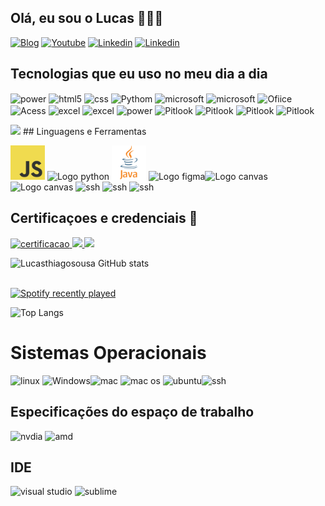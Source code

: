 
## Olá, eu sou o Lucas 🙋🏻‍♂️

[![Blog](https://img.shields.io/badge/Instagram-E4405F?style=for-the-badge&logo=instagram&logoColor=white)](https://www.instagram.com/lucas_thiaggoo/)
[![Youtube](https://img.shields.io/badge/Twitch-9146FF?style=for-the-badge&logo=twitch&logoColor=white)](https://www.twitch.tv/inesperado_o)
[![Linkedin](https://img.shields.io/badge/LinkedIn-0077B5?style=for-the-badge&logo=linkedin&logoColor=white)](https://br.linkedin.com/in/lucas-thiago-de-sousa-silveira-368628160)
[![Linkedin](https://img.shields.io/badge/GitHub-100000?style=for-the-badge&logo=github&logoColor=white)](https://github.com/lucasthiagosousa)

## Tecnologias que eu uso no meu dia a dia

<div style="display: inline_block">
<img align="center" alt="power" src=https://img.shields.io/badge/Microsoft_Word-2B579A?style=for-the-badge&logo=microsoft-word&logoColor=white/>
<img align="center" alt="html5" src="https://img.shields.io/badge/HTML5-E34F26?style=for-the-badge&logo=html5&logoColor=white"/>
<img align="center" alt="css" src="https://img.shields.io/badge/CSS-239120?&style=for-the-badge&logo=css3&logoColor=white"/>
<img align="center" alt="Pythom" src="https://img.shields.io/badge/Python-14354C?style=for-the-badge&logo=python&logoColor=white"/>
<img align="center" alt="microsoft" src="https://img.shields.io/badge/Microsoft-666666?style=for-the-badge&logo=microsoft&logoColor=white"/>
<img align="center" alt="microsoft" src=https://img.shields.io/badge/Microsoft_Azure-0089D6?style=for-the-badge&logo=microsoft-azure&logoColor=white/>
<img align="center" alt="Ofiice" src="https://img.shields.io/badge/Microsoft_Office-D83B01?style=for-the-badge&logo=microsoft-office&logoColor=white"/>
<img align="center" alt="Acess" src=https://img.shields.io/badge/Microsoft_Access-A4373A?style=for-the-badge&logo=microsoft-access&logoColor=white/>
<img align="center" alt="excel" src="https://img.shields.io/badge/Microsoft_Excel-217346?style=for-the-badge&logo=microsoft-excel&logoColor=white"/>
<img align="center" alt="excel" src=https://img.shields.io/badge/Canva-%2300C4CC.svg?&style=for-the-badge&logo=Canva&logoColor=white/>
<img align="center" alt="power" src="https://img.shields.io/badge/Microsoft_PowerPoint-B7472A?style=for-the-badge&logo=microsoft-powerpoint&logoColor=white"/>
<img align="center" alt="Pitlook" src="https://img.shields.io/badge/Microsoft_Outlook-0078D4?style=for-the-badge&logo=microsoft-outlook&logoColor=white"/>
<img align="center" alt="Pitlook" src=https://img.shields.io/badge/Editor%20Config-E0EFEF?style=for-the-badge&logo=editorconfig&logoColor=000/>
<img align="center" alt="Pitlook" src=https://img.shields.io/badge/Trello-0052CC?style=for-the-badge&logo=trello&logoColor=white/>
<img align="center" alt="Pitlook" src=https://img.shields.io/badge/Microsoft%20SQL%20Server-CC2927?style=for-the-badge&logo=microsoft%20sql%20server&logoColor=white)/>
</div>
<p></p>

<img src="https://user-images.githubusercontent.com/74038190/225813708-98b745f2-7d22-48cf-9150-083f1b00d6c9.gif" style="max-width: 100%; display: inline-block;" data-target="animated-image.originalImage">
## Linguagens e Ferramentas 

<img height="55" src="https://raw.githubusercontent.com/github/explore/80688e429a7d4ef2fca1e82350fe8e3517d3494d/topics/javascript/javascript.png" alt="Logo javascript" style="max-width: 100%;"> <img height="55" src="https://img.icons8.com/?size=100&id=13441&format=png&color=000000" alt="Logo python" style="max-width: 100%;"> <img height="55" src="https://raw.githubusercontent.com/github/explore/80688e429a7d4ef2fca1e82350fe8e3517d3494d/topics/java/java.png" alt="Logo java" style="max-width: 100%;">
<img height="55" src="https://img.icons8.com/?size=100&id=zfHRZ6i1Wg0U&format=png&color=000000" alt="Logo figma" style="max-width: 100%;"><img height="55" src="https://img.icons8.com/?size=100&id=lAWjO4LexGga&format=png&color=000000" alt="Logo canvas" style="max-width: 100%;">
<img height="55" src= "https://img.icons8.com/?size=100&id=38804&format=png&color=000000" alt="Logo canvas" style="max-width: 100%;"> <img height="55" src="https://img.icons8.com/?size=100&id=55139&format=png&color=000000" alt="ssh" style="max-width: 100%;">
<img height="55" src="https://img.icons8.com/?size=100&id=jXU99rRzXMCs&format=png&color=000000" alt="ssh" style="max-width: 100%;"> <img height="55" src="https://images.sftcdn.net/images/t_app-icon-m/p/87f45a9e-96d4-11e6-b8fa-00163ec9f5fa/1944140565/forticlient-icon.png" alt="ssh" style="max-width: 100%;">

## Certificaçoes e credenciais 🥇

<a href="https://www.credly.com/badges/cf67cea2-4f53-4b42-9fb6-a28b6bd70244" target="_blank">
  <img height="79" src="https://images.credly.com/size/340x340/images/52ea4613-6f77-4d62-8e19-5bb5c51722b8/blob" alt="certificacao" style="max-width: 100%;">
</a>
<a href="https://www.credly.com/badges/26a9f747-6af1-4cb8-82c0-f474b3227563" target="_blank">
    <img height="79" src="https://images.credly.com/size/110x110/images/712a773b-9acc-4bc8-90fa-6afdfc95da1e/image.png" style="max-width: 100%;">
</a>
<a href="https://www.credly.com/badges/312e9f6f-4eda-4af4-adc6-a7997914ff22/public_url" target="_blank">
    <img height="79" src="https://images.credly.com/size/340x340/images/25b13818-6498-47e7-a2b5-83852dacabf2/blob" style="max-width: 100%;">
</a>
<p></p>



![Lucasthiagosousa GitHub stats](https://github-readme-stats.vercel.app/api?username=lucasthiagosousa&show_icons=true&theme=radical)

<div align="left">
  <img src="https://spotify-recently-played-readme.vercel.app/api?count=5" alt=""/>
</div>
<div align="left">
  <a href="https://open.spotify.com/user/22kcc32dx3ilkbgaodeooqpbq">
    <img src="https://spotify-recently-played-readme.vercel.app/api?user=22kcc32dx3ilkbgaodeooqpbq&count=5" alt="Spotify recently played"/>
  </a>
</div>
<p></p>

![Top Langs](https://github-readme-stats.vercel.app/api/top-langs/?username=lucasthiagosousa&hide_progress=true)



# Sistemas Operacionais 
<img height="55" src="https://img.icons8.com/?size=100&id=fG5Tnj4ARIoI&format=png&color=000000" alt="linux" style="max-width: 100%;"> <img height="55" src="https://img.icons8.com/?size=100&id=M9BRw0RJZXKi&format=png&color=000000" alt="Windows" style="max-width: 100%;"><img height="55" src="https://img.icons8.com/?size=100&id=e9ne6HZHvrji&format=png&color=000000" alt="mac" style="max-width: 100%;"> <img height="55" src="https://img.icons8.com/?size=100&id=v99ZVcvSbRBp&format=png&color=000000" alt="mac os" style="max-width: 100%;"> <img height="55" src="https://img.icons8.com/?size=100&id=63208&format=png&color=000000" alt="ubuntu" style="max-width: 100%;"><img height="55" src="https://img.icons8.com/?size=100&id=pAidNmRVtY5a&format=png&color=000000" alt="ssh" style="max-width: 100%;">



## Especificações do espaço de trabalho
<img height="55" src="https://img.icons8.com/?size=100&id=yqf95864UzeQ&format=png&color=000000" alt="nvdia" style="max-width: 100%;"> <img height="55" src="https://img.icons8.com/?size=100&id=tu2Vq6i3mpRn&format=png&color=000000" alt="amd" style="max-width: 100%;">



## IDE
<img height="55" src="https://img.icons8.com/?size=100&id=ezj3zaVtImPg&format=png&color=000000" alt="visual studio" style="max-width: 100%;"> <img height="55" src="https://img.icons8.com/?size=100&id=0fCem8AbtIQR&format=png&color=000000" alt="sublime" style="max-width: 100%;">

